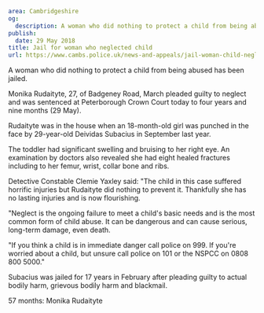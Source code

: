 ```yaml
area: Cambridgeshire
og:
  description: A woman who did nothing to protect a child from being abused has been jailed.
publish:
  date: 29 May 2018
title: Jail for woman who neglected child
url: https://www.cambs.police.uk/news-and-appeals/jail-woman-child-neglect
```

A woman who did nothing to protect a child from being abused has been jailed.

Monika Rudaityte, 27, of Badgeney Road, March pleaded guilty to neglect and was sentenced at Peterborough Crown Court today to four years and nine months (29 May).

Rudaityte was in the house when an 18-month-old girl was punched in the face by 29-year-old Deividas Subacius in September last year.

The toddler had significant swelling and bruising to her right eye. An examination by doctors also revealed she had eight healed fractures including to her femur, wrist, collar bone and ribs.

Detective Constable Clemie Yaxley said: "The child in this case suffered horrific injuries but Rudaityte did nothing to prevent it. Thankfully she has no lasting injuries and is now flourishing.

"Neglect is the ongoing failure to meet a child's basic needs and is the most common form of child abuse. It can be dangerous and can cause serious, long-term damage, even death.

"If you think a child is in immediate danger call police on 999. If you're worried about a child, but unsure call police on 101 or the NSPCC on 0808 800 5000."

Subacius was jailed for 17 years in February after pleading guilty to actual bodily harm, grievous bodily harm and blackmail.

57 months: Monika Rudaityte
